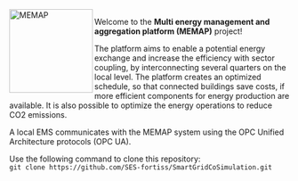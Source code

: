 <img align="left" src="https://memap-projekt.de/wp-content/uploads/2019/12/memap-logo.png" alt="MEMAP" width="150"/>

Welcome to the **Multi energy management and aggregation platform (MEMAP)** project!

The platform aims to enable a potential energy exchange and increase the efficiency with sector coupling, by interconnecting several quarters on the local level. The platform creates an optimized schedule, so that connected buildings save costs, if more efficient components for energy production are available. It is also possible to optimize the energy operations to reduce CO2 emissions.

A local EMS communicates with the MEMAP system using the OPC Unified Architecture protocols (OPC UA).

Use the following command to clone this repository:  
``
git clone https://github.com/SES-fortiss/SmartGridCoSimulation.git
``
